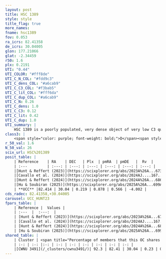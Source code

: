 ```yaml
---
layout: post
title: HSC 1389
style: style
title_flag: true
more_names: 
fname: hsc1389
fov: 0.053
ra_icrs: 82.41358
de_icrs: 30.04005
glon: 177.21066
glat: -2.34459
r50: 1.6
plx: 0.2191
UTI: "0.44"
UTI_COLOR: "#fff8de"
UTI_C_N_COL: "#fdd9c3"
UTI_C_dens_COL: "#a6cab9"
UTI_C_C3_COL: "#f3bab5"
UTI_C_lit_COL: "#fff6da"
UTI_C_dup_COL: "#a6cab9"
UTI_C_N: 0.26
UTI_C_dens: 1.0
UTI_C_C3: 0.12
UTI_C_lit: 0.42
UTI_C_dup: 1.0
UTI_summary: |
    HSC 1389 is a poorly populated, very dense object of very low C3 quality. It was recently reported in the literature. This object shares a large percentage of members with a later reported entry.
class3: |
    <span style="color: purple; font-weight: bold;">D</span><span style="color: red; font-weight: bold;">C</span>
r_50_val: 1.6
N_50_val: 26
scix_url: HSC%201389
posit_table: |
    | Reference    | RA    | DEC   | Plx  | pmRA  | pmDE   |  Rv  |
    | :---         | :---: | :---: | :---: | :---: | :---: | :---: |
    |[Hunt & Reffert (2023)](https://scixplorer.org/abs/2023A%26A...673A.114H) | 82.41 | 30.038 | 0.233 | 0.896 | 0.609 | -3.996 |
    |[Cavallo et al. (2024)](https://scixplorer.org/abs/2024AJ....167...12C) | 82.418 | 30.054 | 0.234 | -- | -- | -- |
    |[Hunt & Reffert (2024)](https://scixplorer.org/abs/2024A%26A...686A..42H) | 82.41 | 30.038 | 0.233 | 0.896 | 0.609 | -3.996 |
    |[Hu & Soubiran (2025)](https://scixplorer.org/abs/2025A%26A...699A.246H) | 82.418 | 30.054 | -- | -- | -- | -- |
    | **UCC** |82.414 | 30.04 | 0.219 | 0.878 | 0.566 | -4.002 | 
cds_radec: 82.41358,+30.04005
carousel: UCC_HUNT23
fpars_table: |
    | Reference |  Values |
    | :---  |  :---:  |
    | [Hunt & Reffert (2023)](https://scixplorer.org/abs/2023A%26A...673A.114H) | `AV50=2.185, diffAV50=1.646, MOD50=13.06, logAge50=9.118` |
    | [Cavallo et al. (2024)](https://scixplorer.org/abs/2024AJ....167...12C) | `AV50=1.97, dMod50=12.29, logAge50=9.32, [Fe/H]50=0.22` |
    | [Hunt & Reffert (2024)](https://scixplorer.org/abs/2024A%26A...686A..42H) | `MassJ=466.852` |
    | [Hu & Soubiran (2025)](https://scixplorer.org/abs/2025A%26A...699A.246H) | `MA22=-0.16, MA23f=-0.42, MZ23=-0.61, MK24=-0.37, MF24=-0.49` |
shared_table: |
    | Cluster | <span title="Percentage of members that this OC shares with the ones listed">%</span>   | RA   | DEC   | Plx   | pmRA  | pmDE  | Rv | UTI |
    | :-: | :-: |:-: | :-: | :-: | :-: | :-: | :-: | :-: |
    |[CWNU 3491](/_clusters/cwnu3491/)| 92.3 | 82.41 | 30.04 | 0.23 | 0.89 | 0.55 | -4.0 |0.02 |
---
```

